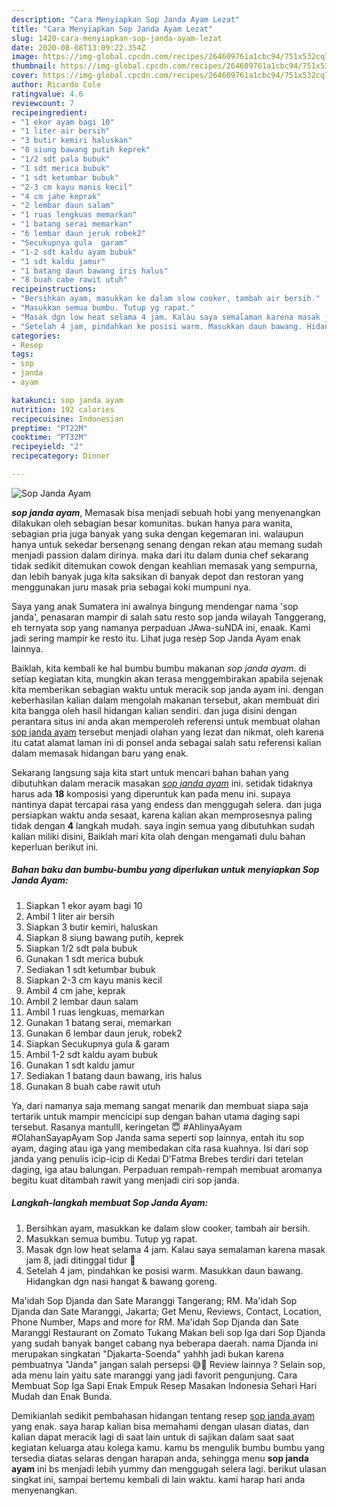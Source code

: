 ```yaml
---
description: "Cara Menyiapkan Sop Janda Ayam Lezat"
title: "Cara Menyiapkan Sop Janda Ayam Lezat"
slug: 1420-cara-menyiapkan-sop-janda-ayam-lezat
date: 2020-08-08T13:09:22.354Z
image: https://img-global.cpcdn.com/recipes/264609761a1cbc94/751x532cq70/sop-janda-ayam-foto-resep-utama.jpg
thumbnail: https://img-global.cpcdn.com/recipes/264609761a1cbc94/751x532cq70/sop-janda-ayam-foto-resep-utama.jpg
cover: https://img-global.cpcdn.com/recipes/264609761a1cbc94/751x532cq70/sop-janda-ayam-foto-resep-utama.jpg
author: Ricardo Cole
ratingvalue: 4.6
reviewcount: 7
recipeingredient:
- "1 ekor ayam bagi 10"
- "1 liter air bersih"
- "3 butir kemiri haluskan"
- "8 siung bawang putih keprek"
- "1/2 sdt pala bubuk"
- "1 sdt merica bubuk"
- "1 sdt ketumbar bubuk"
- "2-3 cm kayu manis kecil"
- "4 cm jahe keprak"
- "2 lembar daun salam"
- "1 ruas lengkuas memarkan"
- "1 batang serai memarkan"
- "6 lembar daun jeruk robek2"
- "Secukupnya gula  garam"
- "1-2 sdt kaldu ayam bubuk"
- "1 sdt kaldu jamur"
- "1 batang daun bawang iris halus"
- "8 buah cabe rawit utuh"
recipeinstructions:
- "Bersihkan ayam, masukkan ke dalam slow cooker, tambah air bersih."
- "Masukkan semua bumbu. Tutup yg rapat."
- "Masak dgn low heat selama 4 jam. Kalau saya semalaman karena masak jam 8, jadi ditinggal tidur 🤭"
- "Setelah 4 jam, pindahkan ke posisi warm. Masukkan daun bawang. Hidangkan dgn nasi hangat &amp; bawang goreng."
categories:
- Resep
tags:
- sop
- janda
- ayam

katakunci: sop janda ayam 
nutrition: 192 calories
recipecuisine: Indonesian
preptime: "PT22M"
cooktime: "PT32M"
recipeyield: "2"
recipecategory: Dinner

---
```



![Sop Janda Ayam](https://img-global.cpcdn.com/recipes/264609761a1cbc94/751x532cq70/sop-janda-ayam-foto-resep-utama.jpg)

<b><i>sop janda ayam</i></b>, Memasak bisa menjadi sebuah hobi yang menyenangkan dilakukan oleh sebagian besar komunitas. bukan hanya para wanita, sebagian pria juga banyak yang suka dengan kegemaran ini. walaupun hanya untuk sekedar bersenang senang dengan rekan atau memang sudah menjadi passion dalam dirinya. maka dari itu dalam dunia chef sekarang tidak sedikit ditemukan cowok dengan keahlian memasak yang sempurna, dan lebih banyak juga kita saksikan di banyak depot dan restoran yang menggunakan juru masak pria sebagai koki mumpuni nya.

Saya yang anak Sumatera ini awalnya bingung mendengar nama &#39;sop janda&#39;, penasaran mampir di salah satu resto sop janda wilayah Tanggerang, eh ternyata sop yang namanya perpaduan JAwa-suNDA ini, enaak. Kami jadi sering mampir ke resto itu. Lihat juga resep Sop Janda Ayam enak lainnya.

Baiklah, kita kembali ke hal bumbu bumbu makanan <i>sop janda ayam</i>. di setiap kegiatan kita, mungkin akan terasa menggembirakan apabila sejenak kita memberikan sebagian waktu untuk meracik sop janda ayam ini. dengan keberhasilan kalian dalam mengolah makanan tersebut, akan membuat diri kita bangga oleh hasil hidangan kalian sendiri. dan juga disini dengan perantara situs ini anda akan memperoleh referensi untuk membuat olahan <u>sop janda ayam</u> tersebut menjadi olahan yang lezat dan nikmat, oleh karena itu catat alamat laman ini di ponsel anda sebagai salah satu referensi kalian dalam memasak hidangan baru yang enak.


Sekarang langsung saja kita start untuk mencari bahan bahan yang dibutuhkan dalam meracik masakan <u><i>sop janda ayam</i></u> ini. setidak tidaknya harus ada <b>18</b> komposisi yang diperuntuk kan pada menu ini. supaya nantinya dapat tercapai rasa yang endess dan menggugah selera. dan juga persiapkan waktu anda sesaat, karena kalian akan memprosesnya paling tidak dengan <b>4</b> langkah mudah. saya ingin semua yang dibutuhkan sudah kalian miliki disini, Baiklah mari kita olah dengan mengamati dulu bahan keperluan berikut ini.

<!--inarticleads1-->

##### Bahan baku dan bumbu-bumbu yang diperlukan untuk menyiapkan Sop Janda Ayam:

1. Siapkan 1 ekor ayam bagi 10
1. Ambil 1 liter air bersih
1. Siapkan 3 butir kemiri, haluskan
1. Siapkan 8 siung bawang putih, keprek
1. Siapkan 1/2 sdt pala bubuk
1. Gunakan 1 sdt merica bubuk
1. Sediakan 1 sdt ketumbar bubuk
1. Siapkan 2-3 cm kayu manis kecil
1. Ambil 4 cm jahe, keprak
1. Ambil 2 lembar daun salam
1. Ambil 1 ruas lengkuas, memarkan
1. Gunakan 1 batang serai, memarkan
1. Gunakan 6 lembar daun jeruk, robek2
1. Siapkan Secukupnya gula &amp; garam
1. Ambil 1-2 sdt kaldu ayam bubuk
1. Gunakan 1 sdt kaldu jamur
1. Sediakan 1 batang daun bawang, iris halus
1. Gunakan 8 buah cabe rawit utuh


Ya, dari namanya saja memang sangat menarik dan membuat siapa saja tertarik untuk mampir mencicipi sup dengan bahan utama daging sapi tersebut. Rasanya mantulll, keringetan 😇 #AhlinyaAyam #OlahanSayapAyam Sop Janda sama seperti sop lainnya, entah itu sop ayam, daging atau iga yang membedakan cita rasa kuahnya. Isi dari sop janda yang penulis icip-icip di Kedai D&#39;Fatma Brebes terdiri dari tetelan daging, iga atau balungan. Perpaduan rempah-rempah membuat aromanya begitu kuat ditambah rawit yang menjadi ciri sop janda. 

<!--inarticleads2-->

##### Langkah-langkah membuat Sop Janda Ayam:

1. Bersihkan ayam, masukkan ke dalam slow cooker, tambah air bersih.
1. Masukkan semua bumbu. Tutup yg rapat.
1. Masak dgn low heat selama 4 jam. Kalau saya semalaman karena masak jam 8, jadi ditinggal tidur 🤭
1. Setelah 4 jam, pindahkan ke posisi warm. Masukkan daun bawang. Hidangkan dgn nasi hangat &amp; bawang goreng.


Ma&#39;idah Sop Djanda dan Sate Maranggi Tangerang; RM. Ma&#39;idah Sop Djanda dan Sate Maranggi, Jakarta; Get Menu, Reviews, Contact, Location, Phone Number, Maps and more for RM. Ma&#39;idah Sop Djanda dan Sate Maranggi Restaurant on Zomato Tukang Makan beli sop Iga dari Sop Djanda yang sudah banyak banget cabang nya beberapa daerah. nama Djanda ini merupakan singkatan &#34;Djakarta-Soenda&#34; yahhh jadi bukan karena pembuatnya &#34;Janda&#34; jangan salah persepsi 😅🤣 Review lainnya ? Selain sop, ada menu lain yaitu sate maranggi yang jadi favorit pengunjung. Cara Membuat Sop Iga Sapi Enak Empuk Resep Masakan Indonesia Sehari Hari Mudah dan Enak Bunda. 

Demikianlah sedikit pembahasan hidangan tentang resep <u>sop janda ayam</u> yang enak. saya harap kalian bisa memahami dengan ulasan diatas, dan kalian dapat meracik lagi di saat lain untuk di sajikan dalam saat saat kegiatan keluarga atau kolega kamu. kamu bs mengulik bumbu bumbu yang tersedia diatas selaras dengan harapan anda, sehingga menu <b>sop janda ayam</b> ini bs menjadi lebih yummy dan menggugah selera lagi. berikut ulasan singkat ini, sampai bertemu kembali di lain waktu. kami harap hari anda menyenangkan.
